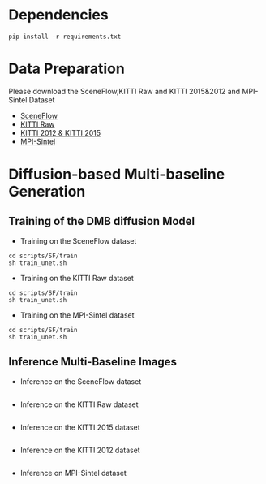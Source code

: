 # Dependencies 
```
pip install -r requirements.txt
```  


# Data Preparation  
Please download the SceneFlow,KITTI Raw and KITTI 2015&2012 and MPI-Sintel Dataset 

- [SceneFlow](https://lmb.informatik.uni-freiburg.de/resources/datasets/SceneFlowDatasets.en.html) 
- [KITTI Raw](https://www.cvlibs.net/datasets/kitti/raw_data.php) 
- [KITTI 2012 & KITTI 2015](https://www.cvlibs.net/datasets/kitti/eval_scene_flow.php?benchmark=stereo) 
- [MPI-Sintel](http://sintel.is.tue.mpg.de/) 

# Diffusion-based Multi-baseline Generation

## Training of the DMB diffusion Model
- Training on the SceneFlow dataset 
```
cd scripts/SF/train 
sh train_unet.sh
``` 

- Training on the KITTI Raw dataset 
```
cd scripts/SF/train 
sh train_unet.sh
``` 

- Training on the MPI-Sintel dataset 
```
cd scripts/SF/train 
sh train_unet.sh
``` 

## Inference Multi-Baseline Images
- Inference on the SceneFlow dataset
```

```

- Inference on the KITTI Raw dataset 

```

```

- Inference on the KITTI 2015 dataset 
```

```

- Inference on the KITTI 2012 dataset
```

```
- Inference on MPI-Sintel dataset 
```
```


